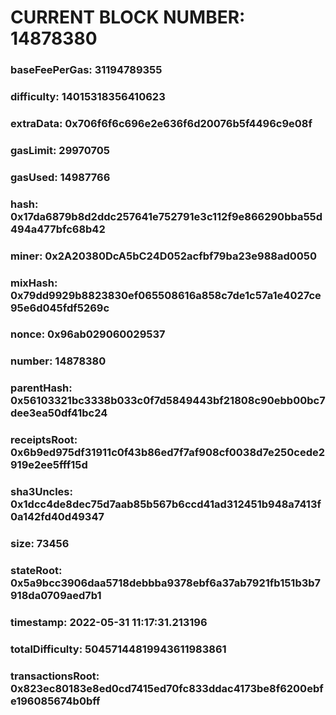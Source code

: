 # CURRENT BLOCK NUMBER: 14878380

### baseFeePerGas: 31194789355
### difficulty: 14015318356410623
### extraData: 0x706f6f6c696e2e636f6d20076b5f4496c9e08f
### gasLimit: 29970705
### gasUsed: 14987766
### hash: 0x17da6879b8d2ddc257641e752791e3c112f9e866290bba55d494a477bfc68b42
### miner: 0x2A20380DcA5bC24D052acfbf79ba23e988ad0050
### mixHash: 0x79dd9929b8823830ef065508616a858c7de1c57a1e4027ce95e6d045fdf5269c
### nonce: 0x96ab029060029537
### number: 14878380
### parentHash: 0x56103321bc3338b033c0f7d5849443bf21808c90ebb00bc7dee3ea50df41bc24
### receiptsRoot: 0x6b9ed975df31911c0f43b86ed7f7af908cf0038d7e250cede2919e2ee5fff15d
### sha3Uncles: 0x1dcc4de8dec75d7aab85b567b6ccd41ad312451b948a7413f0a142fd40d49347
### size: 73456
### stateRoot: 0x5a9bcc3906daa5718debbba9378ebf6a37ab7921fb151b3b7918da0709aed7b1
### timestamp: 2022-05-31 11:17:31.213196
### totalDifficulty: 50457144819943611983861
### transactionsRoot: 0x823ec80183e8ed0cd7415ed70fc833ddac4173be8f6200ebfe196085674b0bff
